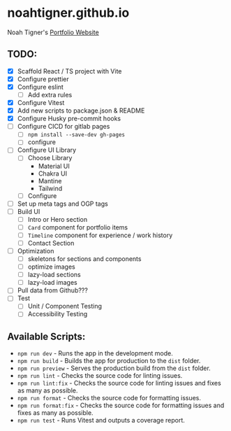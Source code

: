 # noahtigner.github.io

Noah Tigner's [Portfolio Website](https://noahtigner.com)

## TODO:

- [x] Scaffold React / TS project with Vite
- [x] Configure prettier
- [x] Configure eslint
  - [ ] Add extra rules
- [x] Configure Vitest
- [x] Add new scripts to package.json & README
- [x] Configure Husky pre-commit hooks
- [ ] Configure CICD for gitlab pages
  - [ ] `npm install --save-dev gh-pages`
  - [ ] configure
- [ ] Configure UI Library
  - [ ] Choose Library
    - Material UI
    - Chakra UI
    - Mantine
    - Tailwind
  - [ ] Configure
- [ ] Set up meta tags and OGP tags
- [ ] Build UI
  - [ ] Intro or Hero section
  - [ ] `Card` component for portfolio items
  - [ ] `Timeline` component for experience / work history
  - [ ] Contact Section
- [ ] Optimization
  - [ ] skeletons for sections and components
  - [ ] optimize images
  - [ ] lazy-load sections
  - [ ] lazy-load images
- [ ] Pull data from Github???
- [ ] Test
  - [ ] Unit / Component Testing
  - [ ] Accessibility Testing

## Available Scripts:

- `npm run dev` - Runs the app in the development mode.
- `npm run build` - Builds the app for production to the `dist` folder.
- `npm run preview` - Serves the production build from the `dist` folder.
- `npm run lint` - Checks the source code for linting issues.
- `npm run lint:fix` - Checks the source code for linting issues and fixes as many as possible.
- `npm run format` - Checks the source code for formatting issues.
- `npm run format:fix` - Checks the source code for formatting issues and fixes as many as possible.
- `npm run test` - Runs Vitest and outputs a coverage report.

